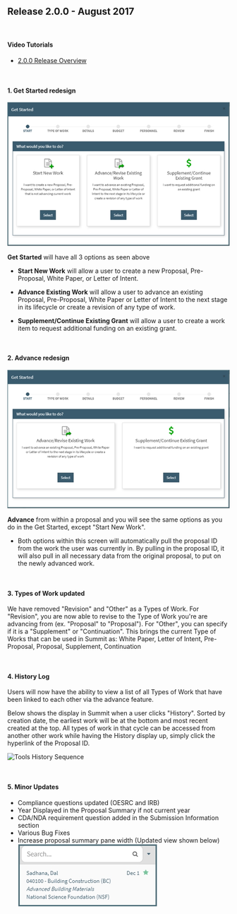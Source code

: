 ## Release 2.0.0 - August 2017

<br>

#### **Video Tutorials**

- [2.0.0 Release Overview](https://www.youtube.com/watch?v=PtN-a-8piUI&feature=youtu.be)

<br>

#### **1. Get Started redesign**

![Proposal Initiator Start Screen](images/navigation/NavIni_Start.jpg)

**Get Started** will have all 3 options as seen above

- **Start New Work** will allow a user to create a new Proposal, Pre-Proposal, White Paper, or Letter of Intent.

- **Advance Existing Work** will allow a user to advance an existing Proposal, Pre-Proposal, White Paper or Letter of Intent to the next stage in its lifecycle or create a revision of any type of work.

- **Supplement/Continue Existing Grant** will allow a user to create a work item to request additional funding on an existing grant.

<br>

#### **2. Advance redesign**

![Proposal Advance Start Screen](images/navigation/NavIni_Advance.jpg)

**Advance** from within a proposal and you will see the same options as you do in the Get Started, except "Start New Work".

- Both options within this screen will automatically pull the proposal ID from the work the user was currently in.  By pulling in the proposal ID, it will also pull in all necessary data from the original proposal, to put on the newly advanced work.   

<br>

#### **3. Types of Work updated**
We have removed "Revision" and "Other" as a Types of Work.  For "Revision", you are now able to revise to the Type of Work you're are advancing from (ex. "Proposal" to "Proposal").  For "Other", you can specify if it is a "Supplement" or "Continuation".  This brings the current Type of Works that can be used in Summit as: White Paper, Letter of Intent, Pre-Proposal, Proposal, Supplement, Continuation

<br>

#### **4. History Log**
Users will now have the ability to view a list of all Types of Work that have been linked to each other via the advance feature.

Below shows the display in Summit when a user clicks "History".  Sorted by creation date, the earliest work will be at the bottom and most recent created at the top.  All types of work in that cycle can be accessed from another other work while having the History display up, simply click the hyperlink of the Proposal ID.

![Tools History Sequence](../images/tools/ToolHistory_Sequence.jpg)

<br>

#### **5. Minor Updates**  
- Compliance questions updated (OESRC and IRB)
- Year Displayed in the Proposal Summary if not current year
- CDA/NDA requirement question added in the Submission Information section
- Various Bug Fixes
- Increase proposal summary pane width (Updated view shown below)
![New Summary Width](images/releaseNotes/newSummaryWidth.jpg)

<br>
